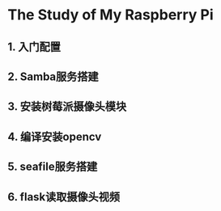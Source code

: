 # The Study of My Raspberry Pi
## 1. 入门配置
## 2. Samba服务搭建
## 3. 安装树莓派摄像头模块
## 4. 编译安装opencv
## 5. seafile服务搭建
## 6. flask读取摄像头视频
